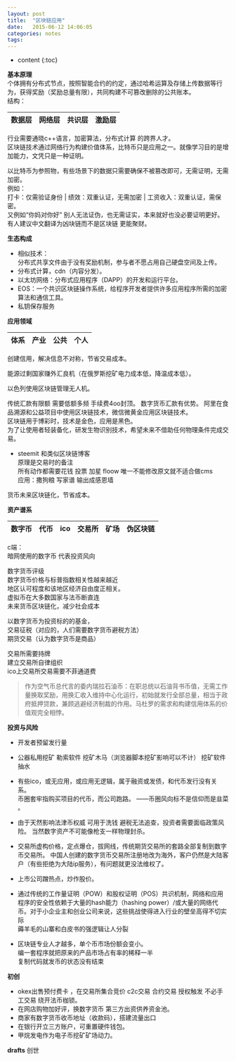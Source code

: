 ```yaml
---
layout: post
title:  "区块链应用"
date:   2015-06-12 14:06:05
categories: notes
tags:
---
```


* content
{:toc}


**基本原理**   
个体拥有分布式节点，按照智能合约的约定，通过哈希运算及存储上传数据等行为，获得奖励（奖励总量有限），共同构建不可篡改删除的公共账本。   
结构：

数据层|网络层|共识层|激励层   
---|---|---|---   

行业需要通晓c++语言，加密算法，分布式计算 的跨界人才。   
区块链技术通过网络行为构建价值体系，比特币只是应用之一。就像学习目的是增加能力，文凭只是一种证明。   




以比特币为参照物，有些场景下的数据只需要确保不被篡改即可，无需证明，无需加密。  
例如：   
打卡：仅需验证身份 | 绩效：双重认证，无需加密 | 工资收入：双重认证，需保密。  
又例如“你妈对你好” 别人无法证伪，也无需证实，本来就好也没必要证明更好。    
有人建议中文翻译为凶块链而不是区块链 更能聚财。

**生态构成**   
 - 相似技术：  
分布式共享文件由于没有奖励机制，参与者不愿占用自己硬盘空间及上传。  
 - 分布式计算，cdn（内容分发）。   
 - 以太坊网络：分布式应用程序（DAPP）的开发和运行平台。     
 - EOS：一个共识区块链操作系统，给程序开发者提供许多应用程序所需的加密算法和通信工具。  
 - 私钥保存服务   

**应用领域**   

体系|产业|公共|个人  
---|---|---|---  


创建信用，解决信息不对称，节省交易成本。   

能源过剩国家赚外汇良机（在俄罗斯挖矿电力成本低，降温成本低）。  

以色列使用区块链管理无人机。  

传统汇款有限额 需要低额多频 手续费4oo封顶。 数字货币汇款有优势。
阿里在食品溯源和公益项目中使用区块链技术，微信微黄金应用区块链技术。  
区块链用于博彩时，技术是金色，应用是黑色。  
为了让使用者轻装备化，研发生物识别技术，希望未来不借助任何物理条件完成交易。    

- steemit 和类似区块链博客   
原理是交易时的备注  
所有动作都需要花钱  投票 加星 floow  唯一不能修改原文就不适合做cms  
 应用：撒狗粮 写家谱  输出成感恩墙  

货币未来区块链化，节省成本。  

**资产谱系**   

数字币|代币|ico|交易所|矿场|伪区块链   
---|---|---|---|---|---  

c端：  
暗网使用的数字币 代表投资风向  

数字货币评级  
数字货币价格与标普指数相关性越来越近   
地区认可程度和该地区经济自由度正相关。    
虚拟币在大多数国家与法币断直连   
未来货币区块链化，减少社会成本  

以数字货币为投资标的的基金，   
交易征税（对应的，人们需要数字货币避税方法）  
期货交易（认为数字货币是商品）  

交易所需要持牌  
建立交易所自律组织  
ico上交易所交易需要不菲通道费  

> 作为空气币总代言的委内瑞拉石油币：在职总统以石油背书币值，无需工作量换取奖励，用换汇收入维持中心化运行，初始就发行全部总量，相当于政府抵押贷款，兼顾逃避经济制裁的作用。马杜罗的需求和构建信用体系的价值观完全相悖。  


**投资与风险**   
- 开发者预留发行量
- 公器私用挖矿  勒索软件  挖矿木马（浏览器脚本挖矿影响可以不计）  挖矿软件抽水
- 有些ico，或无应用，或应用无逻辑，属于融资或发债，和代币发行没有关系。   
币圈套牢指购买项目的代币，而公司跑路。 ——币圈风向标不是信仰而是韭菜 。  


- 由于天然影响法津币权威 可用于洗钱 避税无法追查，投资者需要面临政策风险。
当然数字资产不可能像枪支一样物理封杀。    
- 交易所虚构价格，定点爆仓，拔网线，传统期货交易所的套路全部复制到数字币交易所。 中国人创建的数字货币交易所注册地改为海外，客户仍然是大陆客户（有些拒绝为大陆ip服务），有问题就更没法维权了。  
- 上市公司蹭热点，炒作股价。  

- 通过传统的工作量证明（POW）和股权证明（POS）共识机制，网络和应用程序的安全性依赖于大量的hash能力（hashing power）/或大量的网络代币。对于小企业主和创业公司来说，这些挑战使得进入行业的壁垒高得不切实际   
 薅羊毛的山寨和白皮书的强逻辑让人分裂
 - 区块链专业人才越多，单个币市场份额会变小。   
 编一套程序就把原来的产品市场占有率的稀释一半  
 复制代码就发币的状态没有结束   

 **初创**

 - okex出售预付费卡 ，在交易所集合竞价 c2c交易 合约交易 授权触发 不必手工交易 绕开法币枷锁。   
 -  在网店购物加好评，换数字货币  第三方出资供养资金池。  
 - 商家有数字货币收币地址（收款码），搭建流量出口   
 - 在银行开立三方账户，可重置硬件钱包。  
 - 甲烷发电作为电子币挖矿矿场动力。  

**drafts**
创世
